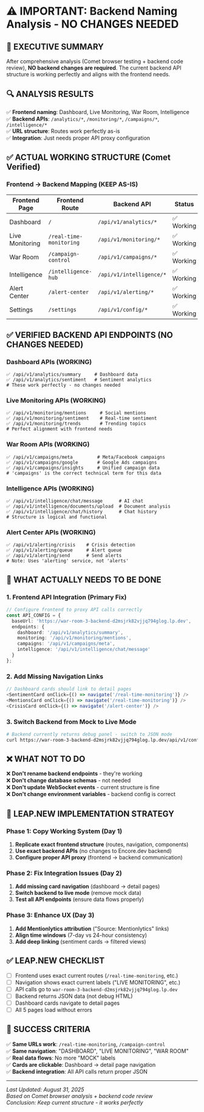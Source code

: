 # ⚠️ IMPORTANT: Backend Naming Analysis - NO CHANGES NEEDED

## 🚀 EXECUTIVE SUMMARY
After comprehensive analysis (Comet browser testing + backend code review), **NO backend changes are required**. The current backend API structure is working perfectly and aligns with the frontend needs.

## 🔍 ANALYSIS RESULTS
✅ **Frontend naming**: Dashboard, Live Monitoring, War Room, Intelligence  
✅ **Backend APIs**: `/analytics/*`, `/monitoring/*`, `/campaigns/*`, `/intelligence/*`  
✅ **URL structure**: Routes work perfectly as-is  
✅ **Integration**: Just needs proper API proxy configuration  

## ✅ ACTUAL WORKING STRUCTURE (Comet Verified)

### Frontend → Backend Mapping (KEEP AS-IS)
| Frontend Page | Frontend Route | Backend API | Status |
|--------------|----------------|-------------|--------|
| Dashboard | `/` | `/api/v1/analytics/*` | ✅ Working |
| Live Monitoring | `/real-time-monitoring` | `/api/v1/monitoring/*` | ✅ Working |
| War Room | `/campaign-control` | `/api/v1/campaigns/*` | ✅ Working |
| Intelligence | `/intelligence-hub` | `/api/v1/intelligence/*` | ✅ Working |
| Alert Center | `/alert-center` | `/api/v1/alerting/*` | ✅ Working |
| Settings | `/settings` | `/api/v1/config/*` | ✅ Working |

## ✅ VERIFIED BACKEND API ENDPOINTS (NO CHANGES NEEDED)

### Dashboard APIs (WORKING)
```
✅ /api/v1/analytics/summary     # Dashboard data
✅ /api/v1/analytics/sentiment   # Sentiment analytics
# These work perfectly - no changes needed
```

### Live Monitoring APIs (WORKING)
```
✅ /api/v1/monitoring/mentions     # Social mentions
✅ /api/v1/monitoring/sentiment    # Real-time sentiment
✅ /api/v1/monitoring/trends       # Trending topics
# Perfect alignment with frontend needs
```

### War Room APIs (WORKING)
```
✅ /api/v1/campaigns/meta         # Meta/Facebook campaigns  
✅ /api/v1/campaigns/google       # Google Ads campaigns
✅ /api/v1/campaigns/insights     # Unified campaign data
# 'campaigns' is the correct technical term for this data
```

### Intelligence APIs (WORKING)
```
✅ /api/v1/intelligence/chat/message      # AI chat
✅ /api/v1/intelligence/documents/upload  # Document analysis  
✅ /api/v1/intelligence/chat/history      # Chat history
# Structure is logical and functional
```

### Alert Center APIs (WORKING)
```
✅ /api/v1/alerting/crisis    # Crisis detection
✅ /api/v1/alerting/queue     # Alert queue
✅ /api/v1/alerting/send      # Send alerts
# Note: Uses 'alerting' service, not 'alerts'
```

## 🚀 WHAT ACTUALLY NEEDS TO BE DONE

### 1. Frontend API Integration (Primary Fix)
```typescript
// Configure frontend to proxy API calls correctly
const API_CONFIG = {
  baseUrl: 'https://war-room-3-backend-d2msjrk82vjjq794glog.lp.dev',
  endpoints: {
    dashboard: '/api/v1/analytics/summary',
    monitoring: '/api/v1/monitoring/mentions', 
    campaigns: '/api/v1/campaigns/meta',
    intelligence: '/api/v1/intelligence/chat/message'
  }
};
```

### 2. Add Missing Navigation Links
```typescript
// Dashboard cards should link to detail pages
<SentimentCard onClick={() => navigate('/real-time-monitoring')} />
<MentionsCard onClick={() => navigate('/real-time-monitoring')} />
<CrisisCard onClick={() => navigate('/alert-center')} />
```

### 3. Switch Backend from Mock to Live Mode
```bash
# Backend currently returns debug panel - switch to JSON mode
curl https://war-room-3-backend-d2msjrk82vjjq794glog.lp.dev/api/v1/config/mode
```

## ❌ WHAT NOT TO DO

❌ **Don't rename backend endpoints** - they're working  
❌ **Don't change database schemas** - not needed  
❌ **Don't update WebSocket events** - current structure is fine  
❌ **Don't change environment variables** - backend config is correct

## 🚀 LEAP.NEW IMPLEMENTATION STRATEGY

### Phase 1: Copy Working System (Day 1)
1. **Replicate exact frontend structure** (routes, navigation, components)
2. **Use exact backend APIs** (no changes to Encore.dev backend)
3. **Configure proper API proxy** (frontend → backend communication)

### Phase 2: Fix Integration Issues (Day 2)
1. **Add missing card navigation** (dashboard → detail pages)
2. **Switch backend to live mode** (remove mock data)
3. **Test all API endpoints** (ensure data flows properly)

### Phase 3: Enhance UX (Day 3)
1. **Add Mentionlytics attribution** ("Source: Mentionlytics" links)
2. **Align time windows** (7-day vs 24-hour consistency)
3. **Add deep linking** (sentiment cards → filtered views)

## ✅ LEAP.NEW CHECKLIST

- [ ] Frontend uses exact current routes (`/real-time-monitoring`, etc.)
- [ ] Navigation shows exact current labels ("LIVE MONITORING", etc.)
- [ ] API calls go to `war-room-3-backend-d2msjrk82vjjq794glog.lp.dev`
- [ ] Backend returns JSON data (not debug HTML)
- [ ] Dashboard cards navigate to detail pages
- [ ] All 5 pages load without errors

## 🎯 SUCCESS CRITERIA

✅ **Same URLs work**: `/real-time-monitoring`, `/campaign-control`  
✅ **Same navigation**: "DASHBOARD", "LIVE MONITORING", "WAR ROOM"  
✅ **Real data flows**: No more "MOCK" labels  
✅ **Cards are clickable**: Dashboard → detail page navigation  
✅ **Backend integration**: All API calls return proper JSON

---

*Last Updated: August 31, 2025*  
*Based on Comet browser analysis + backend code review*  
*Conclusion: Keep current structure - it works perfectly*